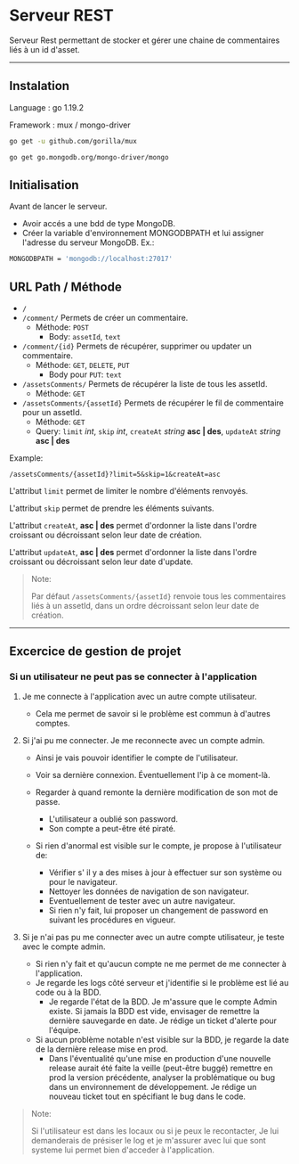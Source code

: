 # Serveur REST

Serveur Rest permettant de stocker et gérer une chaine de commentaires liés à un id d'asset.

***

## Instalation

Language : go 1.19.2

Framework : mux / mongo-driver

```sh
go get -u github.com/gorilla/mux
```

```sh
go get go.mongodb.org/mongo-driver/mongo
```

## Initialisation

Avant de lancer le serveur.

* Avoir accés a une bdd de type MongoDB.
* Créer la variable d'environnement MONGODBPATH et lui assigner l'adresse du serveur MongoDB. Ex.:

```sh
MONGODBPATH = 'mongodb://localhost:27017'
```

## URL Path / Méthode

* `/`
* `/comment/` Permets de créer un commentaire.
  * Méthode: `POST`
    * Body: `assetId`, `text`
* `/comment/{id}` Permets de récupérer, supprimer ou updater un commentaire.
  * Méthode: `GET`, `DELETE`, `PUT`
    * Body pour `PUT`: `text`
* `/assetsComments/` Permets de récupérer la liste de tous les assetId.
  * Méthode: `GET`
* `/assetsComments/{assetId}` Permets de récupérer le fil de commentaire pour un assetId.
  * Méthode: `GET`
  * Query: `limit` *int*, `skip` *int*, `createAt` *string* __asc | des__, `updateAt` *string* __asc | des__

Example:

```url
/assetsComments/{assetId}?limit=5&skip=1&createAt=asc
```

L'attribut `limit` permet de limiter le nombre d'éléments renvoyés.

L'attribut `skip` permet de prendre les éléments suivants.

L'attribut `createAt`, __asc | des__ permet d'ordonner la liste dans l'ordre croissant ou décroissant selon leur date de création.

L'attribut `updateAt`, __asc | des__ permet d'ordonner la liste dans l'ordre croissant ou décroissant selon leur date d'update.

> Note:
>
> Par défaut `/assetsComments/{assetId}` renvoie tous les commentaires liés à un assetId, dans un ordre décroissant selon leur date de création.

***

## Excercice de gestion de projet

### Si un utilisateur ne peut pas se connecter à l'application

1. Je me connecte à l'application avec un autre compte utilisateur.
   * Cela me permet de savoir si le problème est commun à d'autres comptes.

2. Si j'ai pu me connecter. Je me reconnecte avec un compte admin.
   * Ainsi je vais pouvoir identifier le compte de l'utilisateur.
   * Voir sa dernière connexion. Éventuellement l'ip à ce moment-là.
   * Regarder à quand remonte la dernière modification de son mot de passe.

     * L'utilisateur a oublié son password.
     * Son compte a peut-être été piraté.
   * Si rien d'anormal est visible sur le compte, je propose à l'utilisateur de:
     * Vérifier s' il y a des mises à jour à effectuer sur son système ou pour le navigateur.
     * Nettoyer les données de navigation de son navigateur.
     * Eventuellement de tester avec un autre navigateur.
     * Si rien n'y fait, lui proposer un changement de password en suivant les procédures en vigueur.

3. Si je n'ai pas pu me connecter avec un autre compte utilisateur, je teste avec le compte admin.
    * Si rien n'y fait et qu'aucun compte ne me permet de me connecter à l'application.
    * Je regarde les logs côté serveur et j'identifie si le problème est lié au code ou à la BDD.
      * Je regarde l'état de la BDD. Je m'assure que le compte Admin existe. Si jamais la BDD est vide, envisager de remettre la dernière sauvegarde en date. Je rédige un ticket d'alerte pour l'équipe.
    * Si aucun problème notable n'est visible sur la BDD, je regarde la date de la dernière release mise en prod.
      * Dans l'éventualité qu'une mise en production d'une nouvelle release aurait été faite la veille (peut-être buggé) remettre en prod la version précédente, analyser la problématique ou bug dans un environnement de développement. Je rédige un nouveau ticket tout en spécifiant le bug dans le code.  

>Note:
>
>Si l'utilisateur est dans les locaux ou si je peux le recontacter,
>Je lui demanderais de présiser le log et je m'assurer avec lui que sont systeme lui permet bien d'acceder à l'application.
